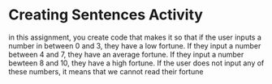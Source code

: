 # Creating Sentences Activity
in this assignment, you create code that makes it so that if the user inputs a number in between 0 and 3, they have a low fortune. If they input a number between 4 and 7, they have an average fortune. If they input a number bewteen 8 and 10, they have a high fortune. If the user does not input any of these numbers, it means that we cannot read their fortune